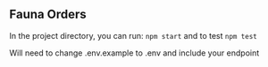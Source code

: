 ## Fauna Orders

In the project directory, you can run: `npm start` and to test `npm test`

Will need to change .env.example to .env and include your endpoint
